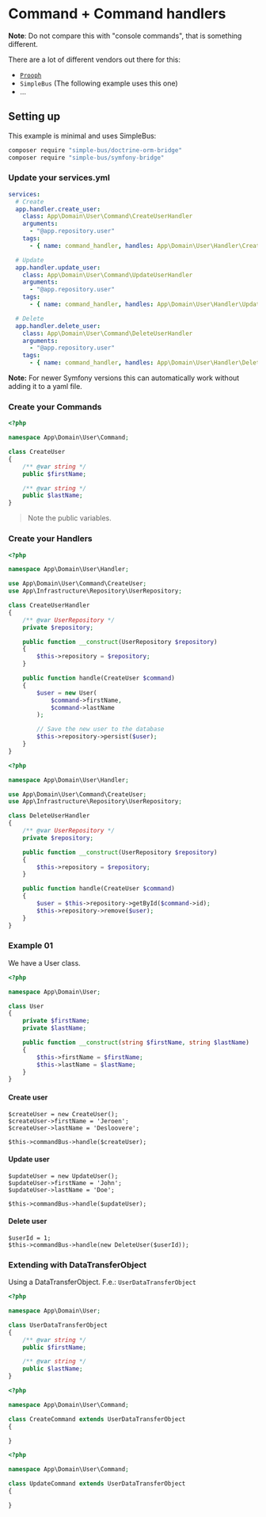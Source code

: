 # Command + Command handlers

**Note**: Do not compare this with "console commands", that is something different.

There are a lot of different vendors out there for this:
- [`Prooph`](http://getprooph.org/)
- `SimpleBus` (The following example uses this one)
- ...

## Setting up

This example is minimal and uses SimpleBus:
```bash
composer require "simple-bus/doctrine-orm-bridge"
composer require "simple-bus/symfony-bridge"
```

### Update your services.yml

```yaml
services:
  # Create
  app.handler.create_user:
    class: App\Domain\User\Command\CreateUserHandler
    arguments:
      - "@app.repository.user"
    tags:
      - { name: command_handler, handles: App\Domain\User\Handler\CreateUser }

  # Update
  app.handler.update_user:
    class: App\Domain\User\Command\UpdateUserHandler
    arguments:
      - "@app.repository.user"
    tags:
      - { name: command_handler, handles: App\Domain\User\Handler\UpdateUser }

  # Delete
  app.handler.delete_user:
    class: App\Domain\User\Command\DeleteUserHandler
    arguments:
      - "@app.repository.user"
    tags:
      - { name: command_handler, handles: App\Domain\User\Handler\DeleteUser }
```

**Note:** For newer Symfony versions this can automatically work without adding it to a yaml file.

### Create your Commands

```php
<?php

namespace App\Domain\User\Command;

class CreateUser
{
    /** @var string */
    public $firstName;

    /** @var string */
    public $lastName;
}
```
> Note the public variables.

### Create your Handlers

```php
<?php

namespace App\Domain\User\Handler;

use App\Domain\User\Command\CreateUser;
use App\Infrastructure\Repository\UserRepository;

class CreateUserHandler
{
    /** @var UserRepository */
    private $repository;

    public function __construct(UserRepository $repository)
    {
        $this->repository = $repository;
    }

    public function handle(CreateUser $command)
    {
        $user = new User(
            $command->firstName,
            $command->lastName
        );

        // Save the new user to the database
        $this->repository->persist($user);
    }
}
```

```php
<?php

namespace App\Domain\User\Handler;

use App\Domain\User\Command\CreateUser;
use App\Infrastructure\Repository\UserRepository;

class DeleteUserHandler
{
    /** @var UserRepository */
    private $repository;

    public function __construct(UserRepository $repository)
    {
        $this->repository = $repository;
    }

    public function handle(CreateUser $command)
    {
        $user = $this->repository->getById($command->id);
        $this->repository->remove($user);
    }
}
```


### Example 01

We have a User class.

```php
<?php

namespace App\Domain\User;

class User
{
    private $firstName;
    private $lastName;

    public function __construct(string $firstName, string $lastName)
    {
        $this->firstName = $firstName;
        $this->lastName = $lastName;
    }
}
```

#### Create user

```
$createUser = new CreateUser();
$createUser->firstName = 'Jeroen';
$createUser->lastName = 'Desloovere';

$this->commandBus->handle($createUser);
```

#### Update user

```
$updateUser = new UpdateUser();
$updateUser->firstName = 'John';
$updateUser->lastName = 'Doe';

$this->commandBus->handle($updateUser);
```

#### Delete user

```
$userId = 1;
$this->commandBus->handle(new DeleteUser($userId));
```

### Extending with DataTransferObject

Using a DataTransferObject.
F.e.: `UserDataTransferObject`

```php
<?php

namespace App\Domain\User;

class UserDataTransferObject
{
    /** @var string */
    public $firstName;

    /** @var string */
    public $lastName;
}
```

```php
<?php

namespace App\Domain\User\Command;

class CreateCommand extends UserDataTransferObject
{

}
```

```php
<?php

namespace App\Domain\User\Command;

class UpdateCommand extends UserDataTransferObject
{

}
```